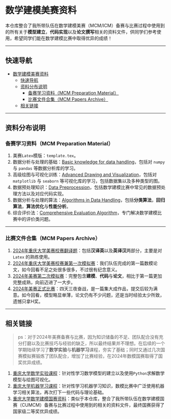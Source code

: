 # 数学建模美赛资料

本仓库整合了我所带队伍在数学建模美赛（MCM/ICM）备赛与比赛过程中使用到的所有关于**模型建立**，**代码实现**以及**论文撰写**相关的资料文件，供同学们参考使用，希望同学们能在数学建模比赛中取得优异的成绩！

---

## 快速导航

- [数学建模美赛资料](#数学建模美赛资料)
  - [快速导航](#快速导航)
  - [资料分布说明](#资料分布说明)
    - [备赛学习资料（MCM Preparation Material）](#备赛学习资料mcm-preparation-material)
    - [比赛文件合集（MCM Papers Archive）](#比赛文件合集mcm-papers-archive)
  - [相关链接](#相关链接)

---

## 资料分布说明

### 备赛学习资料（MCM Preparation Material）

1. 美赛`Latex`模版：`template.tex`。
2. 数据分析与处理的基础：[Basic knowledge for data handling](https://github.com/CQULeaf/MCM-ICM_Study_Resources/tree/main/MCM%20Preparation%20Material/Basic%20knowledge%20for%20data%20handling)，包括对 `numpy` 与 `pandas` 等数据分析库的学习。
3. 高级绘图与可视化训练：[Advanced Drawing and Visualization](https://github.com/CQULeaf/MCM-ICM_Study_Resources/tree/main/MCM%20Preparation%20Material/Advanced%20Drawing%20and%20Visualization)，包括对 `matplotlib` 与 `seaborn` 等可视化库的学习，包括数据集以及多种类型的图。
4. 数据预处理知识：[Data Preprocession](https://github.com/CQULeaf/MCM-ICM_Study_Resources/tree/main/MCM%20Preparation%20Material/Data%20Preprocession)，包括数学建模比赛中常见的数据预处理方法以及对应代码实现。
5. 数据分析与处理的算法：[Algorithms in Data Handling](https://github.com/CQULeaf/MCM-ICM_Study_Resources/tree/main/MCM%20Preparation%20Material/Algorithms%20in%20Data%20Handling)，包括**分类算法**，**回归算法**，**算法优化**与**性能分析**。
6. 综合评价法：[Comprehensive Evaluation Algorithm](https://github.com/CQULeaf/MCM-ICM_Study_Resources/tree/main/MCM%20Preparation%20Material/Comprehensive%20Evaluation%20Algorithm)，专门解决数学建模比赛中的评价类问题。

---

### 比赛文件合集（MCM Papers Archive）

1. [2024年重庆大学美赛校赛翻译题](https://github.com/CQULeaf/MCM-ICM_Study_Resources/tree/main/MCM%20Papers%20Archive/24%E5%B9%B4%E7%BE%8E%E8%B5%9B%E6%A0%A1%E8%B5%9B%E7%BF%BB%E8%AF%91%E9%A2%98)：包括**汉译英**以及**英译汉**两部分，主要是对 `Latex` 的熟练使用。
2. [2024年重庆大学美赛校赛兼第一次模拟赛](https://github.com/CQULeaf/MCM-ICM_Study_Resources/tree/main/MCM%20Papers%20Archive/24%E5%B9%B4%E7%BE%8E%E8%B5%9B%E6%A0%A1%E8%B5%9B%E5%85%BC%E7%AC%AC%E4%B8%80%E6%AC%A1%E6%A8%A1%E6%8B%9F%E8%B5%9B)：我们队伍完成的第一篇数模论文，如今回看不足之处很多很多，不过很有纪念意义。
3. [2024年美赛第二次模拟赛](https://github.com/CQULeaf/MCM-ICM_Study_Resources/tree/main/MCM%20Papers%20Archive/24%E5%B9%B4%E7%BE%8E%E8%B5%9B%E7%AC%AC%E4%BA%8C%E6%AC%A1%E6%A8%A1%E6%8B%9F%E8%B5%9B)：完整包含**建模**、**代码**与**论文**，相比于第一篇更加完整成熟，向前迈进了一大步。
4. [2024年美赛正式比赛](https://github.com/CQULeaf/MCM-ICM_Study_Resources/tree/main/MCM%20Papers%20Archive/24%E5%B9%B4%E7%BE%8E%E8%B5%9B%E6%AD%A3%E5%BC%8F%E8%B5%9B)：四天三夜奋战，是一篇集大成作品，提交后较为满意。如今回看，模型略显单薄，论文仍有不少问题，还是当时经验太少所致，遗憾只拿H奖。

---

## 相关链接

> ps：对于2024年美赛备赛与比赛，因为知识储备的不足、团队配合没有充分打磨以及比赛技巧与经验的缺乏，所以最终结果并不理想。在后续的一个学期陆续学习了**数学实验**与**机器学习**课程，夯实了基础；同时又通过几次国赛模拟赛锻炼了团队配合，增加了比赛经验，在2024年数模国赛取得了国奖优异成绩。

1. [重庆大学数学实验课程](https://github.com/CQULeaf/MathExperiment_Course_Resources)：针对性学习数学模型的建立以及使用`Python`求解数学模型与绘图可视化。
2. [重庆大学机器学习课程](https://github.com/CQULeaf/MachineLearning_Course_Resources)：针对性学习机器学习知识，数模比赛中广泛使用机器学习相关算法，再次打下一些代码与理论基础。
3. [重庆大学数学建模国赛资料](https://github.com/CQULeaf/CUMCM-Resources)：类似于本仓库，整合了我所带队伍在数学建模国赛（CUMCM）备赛与比赛过程中使用到的相关的资料文件，最终国赛获得了国家级二等奖优异成绩。
